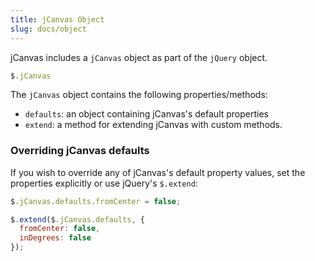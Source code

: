 ```yaml
---
title: jCanvas Object
slug: docs/object
---
```


jCanvas includes a `jCanvas` object as part of the `jQuery` object.

```js
$.jCanvas
```

The `jCanvas` object contains the following properties/methods:

  - `defaults`: an object containing jCanvas's default properties
  - `extend`: a method for extending jCanvas with custom methods.

### Overriding jCanvas defaults

If you wish to override any of jCanvas's default property values, set the properties explicitly or use jQuery's `$.extend`:

```js
$.jCanvas.defaults.fromCenter = false;
```

```js
$.extend($.jCanvas.defaults, {
  fromCenter: false,
  inDegrees: false
});
```
